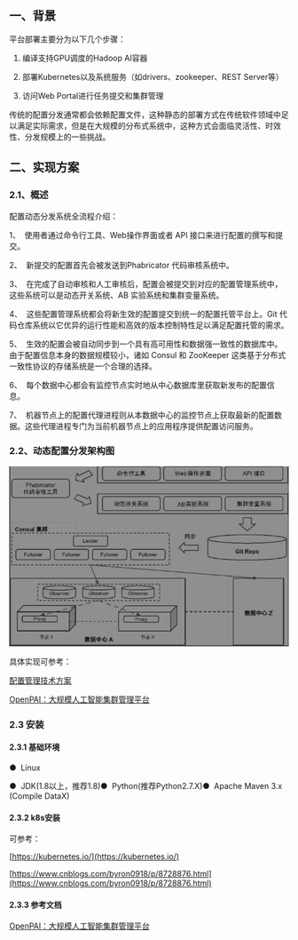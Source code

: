 
## 一、背景
平台部署主要分为以下几个步骤：

1. 编译支持GPU调度的Hadoop AI容器

2. 部署Kubernetes以及系统服务（如drivers、zookeeper、REST Server等）

3. 访问Web Portal进行任务提交和集群管理

  传统的配置分发通常都会依赖配置文件，这种静态的部署方式在传统软件领域中足以满足实际需求，但是在大规模的分布式系统中，这种方式会面临灵活性、时效性、分发规模上的一些挑战。

## 二、实现方案
### 2.1、概述
配置动态分发系统全流程介绍：

1、  使用者通过命令行工具、Web操作界面或者 API 接口来进行配置的撰写和提交。

2、  新提交的配置首先会被发送到Phabricator 代码审核系统中。

3、  在完成了自动审核和人工审核后，配置会被提交到对应的配置管理系统中，这些系统可以是动态开关系统、AB 实验系统和集群变量系统。

4、  这些配置管理系统都会将新生效的配置提交到统一的配置托管平台上。Git 代码仓库系统以它优异的运行性能和高效的版本控制特性足以满足配置托管的需求。

5、  生效的配置会被自动同步到一个具有高可用性和数据强一致性的数据库中。由于配置信息本身的数据规模较小，诸如 Consul 和 ZooKeeper 这类基于分布式一致性协议的存储系统是一个合理的选择。

6、  每个数据中心都会有监控节点实时地从中心数据库里获取新发布的配置信息。

7、  机器节点上的配置代理进程则从本数据中心的监控节点上获取最新的配置数据。这些代理进程专门为当前机器节点上的应用程序提供配置访问服务。

### 2.2、动态配置分发架构图
![image1.png](./img/机器学习集群配置技术方案/image1.png)

具体实现可参考：

[配置管理技术方案](https://www.yuque.com/sartner/sd94ah/rvvr3r)

[OpenPAI：大规模人工智能集群管理平台](https://www.cnblogs.com/BeanHsiang/articles/9094269.html)

### 2.3 安装
#### 2.3.1 基础环境
●  Linux

●  JDK(1.8以上，推荐1.8)●  Python(推荐Python2.7.X)●  Apache Maven 3.x (Compile DataX)

#### 2.3.2 k8s安装
可参考：

[https://kubernetes.io/](https://kubernetes.io/)

[https://www.cnblogs.com/byron0918/p/8728876.html](https://www.cnblogs.com/byron0918/p/8728876.html)

#### 2.3.3 参考文档
[OpenPAI：大规模人工智能集群管理平台](https://www.cnblogs.com/BeanHsiang/articles/9094269.html)